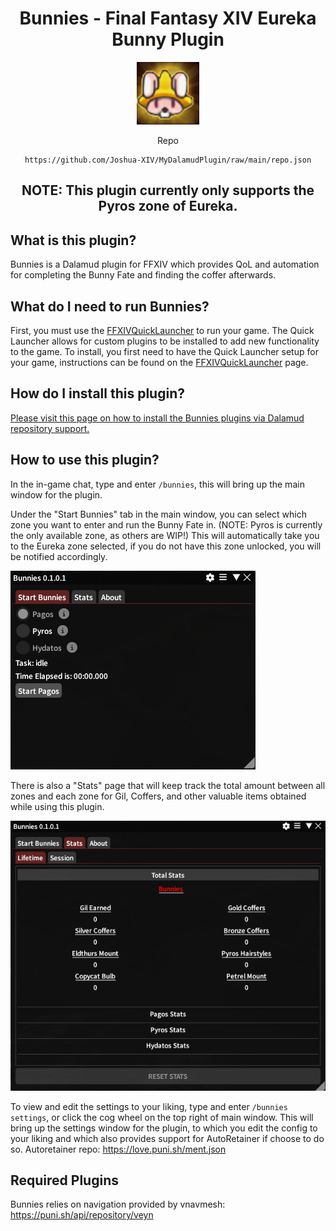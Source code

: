 <div align="center">

# Bunnies - Final Fantasy XIV Eureka Bunny Plugin

<img src="https://raw.githubusercontent.com/Joshua-XIV/Bunnies/master/Bunnies/Resources/Images/bunnyMudra.png" alt="Bunnies Icon Text" width="100" height="100">

Repo
```
https://github.com/Joshua-XIV/MyDalamudPlugin/raw/main/repo.json
```

## NOTE: This plugin currently only supports the Pyros zone of Eureka.

<div align="left">

## What is this plugin?
Bunnies is a Dalamud plugin for FFXIV which provides QoL and automation for completing the Bunny Fate and finding the coffer afterwards.

## What do I need to run Bunnies?
First, you must use the [FFXIVQuickLauncher](https://github.com/goatcorp/FFXIVQuickLauncher) to run your game. The Quick Launcher allows for custom plugins to be installed to add new functionality to the game. To install, you first need to have the Quick Launcher setup for your game, instructions can be found on the [FFXIVQuickLauncher](https://github.com/goatcorp/FFXIVQuickLauncher) page.

## How do I install this plugin?
[Please visit this page on how to install the Bunnies plugins via Dalamud repository support.](https://github.com/Joshua-XIV/MyDalamudPlugin)

## How to use this plugin?
In the in-game chat, type and enter `/bunnies`, this will bring up the main window for the plugin.

Under the "Start Bunnies" tab in the main window, you can select which zone you want to enter and run the Bunny Fate in. (NOTE: Pyros is currently the only available zone, as others are WIP!)
This will automatically take you to the Eureka zone selected, if you do not have this zone unlocked, you will be notified accordingly. 

![Bunnies Start Window](https://raw.githubusercontent.com/Joshua-XIV/Bunnies/master/Bunnies/Resources/Images/BunniesStartWindow.png)

There is also a "Stats" page that will keep track the total amount between all zones and each zone for Gil, Coffers, and other valuable items obtained while using this plugin. 

![Bunnies Stats Window](https://raw.githubusercontent.com/Joshua-XIV/Bunnies/master/Bunnies/Resources/Images/BunniesStatsWindow.png)

To view and edit the settings to your liking,  type and enter `/bunnies settings`, or click the cog wheel on the top right of main window. This will bring up the settings window for the plugin, to which you edit the config to your liking and which also provides support for AutoRetainer if choose to do so.
Autoretainer repo: https://love.puni.sh/ment.json

## Required Plugins
Bunnies relies on navigation provided by vnavmesh: https://puni.sh/api/repository/veyn
